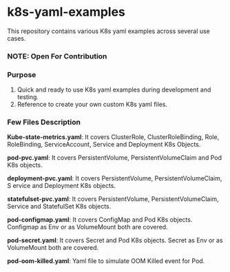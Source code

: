 # k8s-yaml-examples

This repository contains various K8s yaml examples across several use cases.

### **NOTE: Open For Contribution**

### Purpose

1. Quick and ready to use K8s yaml examples during development and testing. 
2. Reference to create your own custom K8s yaml files.


### Few Files Description
**Kube-state-metrics.yaml**: It covers ClusterRole, ClusterRoleBinding, Role, 
RoleBinding, ServiceAccount, Service and Deployment K8s Objects.

**pod-pvc.yaml**: It covers PersistentVolume, PersistentVolumeClaim and Pod 
K8s objects.

**deployment-pvc.yaml**: It covers PersistentVolume, PersistentVolumeClaim, S
ervice and Deployment K8s objects.

**statefulset-pvc.yaml**: It covers PersistentVolume, PersistentVolumeClaim, 
Service and StatefulSet K8s objects.

**pod-configmap.yaml**: It covers ConfigMap and Pod K8s objects. 
Configmap as Env or as VolumeMount both are covered.

**pod-secret.yaml**: It covers Secret and Pod K8s objects.
Secret as Env or as VolumeMount both are covered.

**pod-oom-killed.yaml**: Yaml file to simulate OOM Killed event for Pod.
